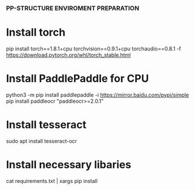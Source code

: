 ### PP-STRUCTURE ENVIROMENT PREPARATION

# Install torch
pip install torch==1.8.1+cpu torchvision==0.9.1+cpu torchaudio==0.8.1 -f https://download.pytorch.org/whl/torch_stable.html

# Install PaddlePaddle for CPU
python3 -m pip install paddlepaddle -i https://mirror.baidu.com/pypi/simple
pip install paddleocr "paddleocr>=2.0.1"

# Install tesseract
sudo apt install tesseract-ocr

# Install necessary libaries
cat requirements.txt | xargs pip install